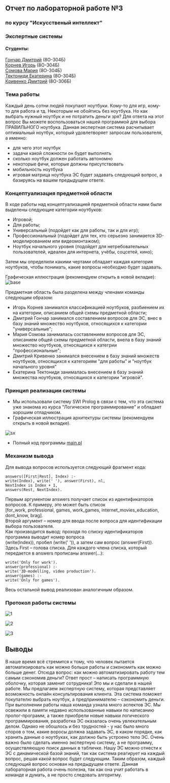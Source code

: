 ## Отчет по лабораторной работе №3
### по курсу "Искусственый интеллект"
### Экспертные системы

#### Студенты: 
[Гончар Дмитрий](https://github.com/DimasGon) (8О-304Б)  
[Корнев Игорь](https://github.com/IgorK381538) (8О-304Б)  
[Сомова Мария](https://github.com/marysom) (8О-304Б)    
[Тектониди Екатерина](https://github.com/iCat7) (8О-304Б)  
[Кривенко Дмитрий](https://github.com/kdg1511) (8О-306Б)   


### Тема работы

Каждый день сотни людей покупают ноутбуки. Кому-то для игр, кому-то для работа и тд. Некоторым не обойтись без ноутбука. Но как выбрать нужный ноутбук и не потратить деньги зря? Для ответа на этот вопрос Вы можете воспользоваться нашей программой для выбора ПРАВИЛЬНОГО ноутбука. 
Данная экспертная система расчитывает оптимальный ноутбук, который удовлетворяет запросам пользователя, а именно:
 - для чего этот ноутбук
 - задачи какой сложности он будет выполнять
 - сколько ноутбук должен работать автономно
 - некоторые фичи, которые должны присутствовать
 - мобильность ноутбука
 - игровая матрица ноутбука
ЭС будет задавать следующий вопрос, а базируясь на вашем предыдущем ответе.

### Концептуализация предметной области

В ходе работы над концептуализацией предметной области нами были выделены следующие категории ноутбуков:
 - Игровой;
 - Для работы;
 - Универсальный (подойдет как для работы, так и для игр);
 - Профессиональный (подойдет для тех, кто серьезно занимается 3D-моделированием или видеомонтажом);
 - Ноутбук начального уровня (подойдет для нетребовательных пользователей, идеален для интернета, учёбы, соцсетей, кино);  
 
Затем мы определили какими чертами обладает каждая категория ноутбуков, чтобы понимать, какие вопросы необходмо будет задавать.  

Графическая иллюстрация (рекомендуем открыть в новой вкладке): 
![base](https://github.com/MAILabs-Edu-AI/lab-expert-system-notebook/blob/master/base.png)  

 Предметная область была разделена между членами команды следующим образом: 
  - Игорь Корнев занимался классификацией ноутбуков, разбиением их на категории, описанием общей схемы предметной области;
  - Дмитрий Гончар занимался составлением вопросов для ЭС, внес в базу знаний множество ноутбуков, относящихся к категории "универсальные";
  - Мария Сомова занималась составлением вопросов для ЭС, описанием общей схемы предметной области, внела в базу знаний множество ноутбуков, относящихся к категрии "профессиональные";
  - Дмитрий Кривенко занимался внесением в базу знаний множеств ноутбуков, относящихся к категориям "для работы" и "ноутбук начального уровня"
  - Екатерина Тектониди занималась внесением в базу знаний множества ноутбуков, относящихся к категории "игровой".  

### Принцип реализации системы

 - Мы использовали систему SWI Prolog в связи с тем, что эта система уже знакома из курса "Логическое программирование" и обладает хорошим отладчиком.
 - Графическая иллюстрация архитектуры системы (рекомендуем открыть в новой вкладке).
 
 ![sx](https://github.com/MAILabs-Edu-AI/lab-expert-system-notebook/blob/master/sxema.png)


- Полный код программы [main.pl](https://github.com/MAILabs-Edu-AI/lab-expert-system-notebook/blob/master/main.pl)
### Механизм вывода

Для вывода вопросов используется следующий фрагмент кода:
```answers([], _).
answers([First|Rest], Index) :-
write(Index), write(' '), answer(First), nl,
NextIndex is Index + 1,
answers(Rest, NextIndex).
```
Первым аргументом answers получает список из идентификаторов вопросов. К примеру, это может быть список   
[for_work, professional, games, work_games, internet_movies_education, dont_know, brag].   
Второй аргумент – номер для ввода после вопроса для идентификации выбора пользователя.   
Как производится вывод: проходя по списку идентификаторов программа выводит номер вопроса   
(write(Index)), пробел (write(' ')), а затем сам вопрос (answer(First)).   
Здесь First – голова списка. Для каждого члена списка, который передается в answers прописаны answer(…):
```answer(for_work) :-
write('Only for work').
answer(professional) :-
write('3D-modelling, video production').
answer(games) :-
write('Only for games').
```
Весь остальной вывод реализован аналогичным образом.


### Протокол работы системы

![1](https://pp.userapi.com/c840026/v840026525/696c2/BWIFgWwfOk4.jpg)

![2](https://pp.userapi.com/c840026/v840026525/696d4/0WnkE5OOUPI.jpg)

![3](https://pp.userapi.com/c840026/v840026525/696fa/k7wwNez7SKY.jpg)

## Выводы

В наше время всё стремится к тому, что человек пытается автоматизировать как можно больше работы и сэкономить как можно больше денег. Отсюда вопрос: как можно автоматизировать работу тем самым сэкономив деньги? Ответ прост – написать программную оболочку, которая заменит сотрудника! Это мы и сделали в нашей работе. Мы предлагаем экспертную систему, которая представляет возможность онлайн консультирования клиента. Эта система поможет покупателю выбрать ноутбук, а предпринимателю – сэкономить деньги.   
При выполнении работы наша команда узнала много аспектов ЭС. Мы освежили в памяти недавно использованные навыки по написанию пролог-программ, а также приобрели новые навыки логического программирования, разработка ЭС оказалась очень увлекательным делом. Однако не обошлось и без трудностей - у нас было много споров о том, какие воросы должна задавать ЭС, в каком порядке, как хранить данные о ноутбуках, как должно быть устроено тело ЭС.  Очень важно было сделать именно экспертную систему, а не программу, осуществляющую поиск данных в табличке. Нашу ЭС можно отнести к ЭС с динамической базой знаний, так как система реагирует на каждый вопрос, решая какой вопрос будет следующим. Таким образом, каждый следующий вопрос основан на предыдущем ответе.
Данная лабораторная работа очень полезна, так как она учит работать в команде и думать, а не просто следовать алгоритму.
